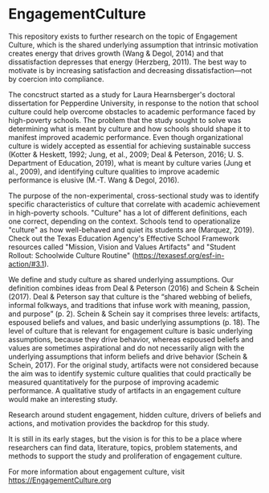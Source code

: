 # EngagementCulture

This repository exists to further research on the topic of Engagement Culture, which is the shared underlying assumption that intrinsic motivation creates energy that drives growth (Wang & Degol, 2014) and that dissatisfaction depresses that energy (Herzberg, 2011). The best way to motivate is by increasing satisfaction and decreasing dissatisfaction—not by coercion into compliance. 

The concstruct started as a study for Laura Hearnsberger's doctoral dissertation for Pepperdine University, in response to the notion that school culture could help overcome obstacles to academic performance faced by high-poverty schools. The problem that the study sought to solve was determining what is meant by culture and how schools should shape it to manifest improved academic performance. Even though organizational culture is widely accepted as essential for achieving sustainable success (Kotter & Heskett, 1992; Jung, et al., 2009; Deal & Peterson, 2016; U. S. Department of Education, 2019), what is meant by culture varies (Jung et al., 2009), and identifying culture qualities to improve academic performance is elusive (M.-T. Wang & Degol, 2016).

The purpose of the non-experimental, cross-sectional study was to identify specific characteristics of culture that correlate with academic achievement in high-poverty schools. "Culture" has a lot of different definitions, each one correct, depending on the context. Schools tend to operationalize "culture" as how well-behaved and quiet its students are (Marquez, 2019). Check out the Texas Education Agency's Effective School Framework resources called "Mission, Vision and Values Artifacts" and "Student Rollout: Schoolwide Culture Routine" (https://texasesf.org/esf-in-action/#3.1). 

We define and study culture as shared underlying assumptions. Our definition combines ideas from Deal & Peterson (2016) and Schein & Schein (2017). Deal & Peterson say that culture is the “shared webbing of beliefs, informal folkways, and traditions that infuse work with meaning, passion, and purpose” (p. 2). Schein & Schein say it comprises three levels: artifacts, espoused beliefs and values, and basic underlying assumptions (p. 18). The level of culture that is relevant for engagement culture is basic underlying assumptions, because they drive behavior, whereas espoused beliefs and values are sometimes aspirational and do not necessarily align with the underlying assumptions that inform beliefs and drive behavior (Schein & Schein, 2017). For the original study, artifacts were not considered because the aim was to identify systemic culture qualities that could practically be measured quantitatively for the purpose of improving academic performance. A qualitative study of artifacts in an engagement culture would make an interesting study.

Research around student engagement, hidden culture, drivers of beliefs and actions, and motivation provides the backdrop for this study. 


It is still in its early stages, but the vision is for this to be a place where researchers can find data, literature, topics, problem statements, and methods to support the study and proliferation of engagement culture.

For more information about engagement culture, visit https://EngagementCulture.org
